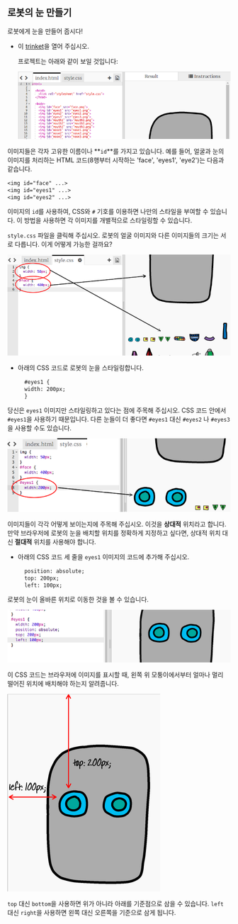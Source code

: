 ## 로봇의 눈 만들기

로봇에게 눈을 만들어 줍시다!

+ 이 [trinket](http://jumpto.cc/web-robot)을 열어 주십시오.
    
    프로젝트는 아래와 같이 보일 것입니다:
    
    ![스크린샷](images/robot-starter.png)

이미지들은 각자 고유한 이름이나 **`id`**를 가지고 있습니다. 예를 들어, 얼굴과 눈의 이미지를 처리하는 HTML 코드(8행부터 시작하는 'face', 'eyes1', 'eye2')는 다음과 같습니다.

    <img id="face" ...>
    <img id="eyes1" ...>
    <img id="eyes2" ...>
    

이미지의 `id`를 사용하여, CSS와 `#` 기호를 이용하면 나만의 스타일을 부여할 수 있습니다. 이 방법을 사용하면 각 이미지를 개별적으로 스타일링할 수 있습니다.

`style.css` 파일을 클릭해 주십시오. 로봇의 얼굴 이미지와 다른 이미지들의 크기는 서로 다릅니다. 이게 어떻게 가능한 걸까요?

![screenshot](images/robot-id.png)

+ 아래의 CSS 코드로 로봇의 눈을 스타일링합니다.
    
        #eyes1 {
        width: 200px;
        }
        

당신은 `eyes1` 이미지만 스타일링하고 있다는 점에 주목해 주십시오. CSS 코드 안에서 `#eyes1`을 사용하기 때문입니다. 다른 눈들이 더 좋다면 `#eyes1` 대신 `#eyes2` 나 `#eyes3`을 사용할 수도 있습니다.

![스크린샷](images/robot-eyes-width.png)

이미지들이 각각 어떻게 보이는지에 주목해 주십시오. 이것을 **상대적** 위치라고 합니다. 만약 브라우저에 로봇의 눈을 배치할 위치를 정확하게 지정하고 싶다면, 상대적 위치 대신 **절대적** 위치를 사용해야 합니다.

+ 아래의 CSS 코드 세 줄을 `eyes1` 이미지의 코드에 추가해 주십시오.
    
        position: absolute;
        top: 200px;
        left: 100px;
        

로봇의 눈이 올바른 위치로 이동한 것을 볼 수 있습니다.

![<0>#outside-pic</0> CSS 코드에서 <0>width</0>(너비) 와 <0>height</0>(높이) 값을 수정하여, 바깥 쪽에 있는 이미지를 <0>200px</0>로 수정해보세요. (<0>px</0>는 픽셀을 의미합니다.)](images/robot-eyes-position.png)

이 CSS 코드는 브라우저에 이미지를 표시할 때, 왼쪽 위 모퉁이에서부터 얼마나 멀리 떨어진 위치에 배치해야 하는지 알려줍니다.

![스크린샷](images/robot-eyes-position2.png)

`top` 대신 `bottom`을 사용하면 위가 아니라 아래를 기준점으로 삼을 수 있습니다. `left` 대신 `right`을 사용하면 왼쪽 대신 오른쪽을 기준으로 삼게 됩니다.